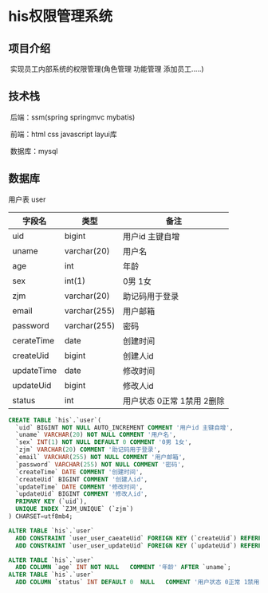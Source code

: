 # his权限管理系统

## 项目介绍

​	实现员工内部系统的权限管理(角色管理 功能管理 添加员工.....)

## 技术栈

​	后端：ssm(spring springmvc mybatis)

​	前端：html  css javascript layui库

​	数据库：mysql

## 数据库

用户表 user

| 字段名     | 类型         | 备注                       |
| ---------- | ------------ | -------------------------- |
| uid        | bigint       | 用户id 主键自增            |
| uname      | varchar(20)  | 用户名                     |
| age        | int          | 年龄                       |
| sex        | int(1)       | 0男 1女                    |
| zjm        | varchar(20)  | 助记码用于登录             |
| email      | varchar(255) | 用户邮箱                   |
| password   | varchar(255) | 密码                       |
| cerateTime | date         | 创建时间                   |
| createUid  | bigint       | 创建人id                   |
| updateTime | date         | 修改时间                   |
| updateUid  | bigint       | 修改人id                   |
| status     | int          | 用户状态 0正常 1禁用 2删除 |

```sql
CREATE TABLE `his`.`user`(  
  `uid` BIGINT NOT NULL AUTO_INCREMENT COMMENT '用户id 主键自增',
  `uname` VARCHAR(20) NOT NULL COMMENT '用户名',
  `sex` INT(1) NOT NULL DEFAULT 0 COMMENT '0男 1女',
  `zjm` VARCHAR(20) COMMENT '助记码用于登录',
  `email` VARCHAR(255) NOT NULL COMMENT '用户邮箱',
  `password` VARCHAR(255) NOT NULL COMMENT '密码',
  `createTime` DATE COMMENT '创建时间',
  `createUid` BIGINT COMMENT '创建人id',
  `updateTime` DATE COMMENT '修改时间',
  `updateUid` BIGINT COMMENT '修改人id',
  PRIMARY KEY (`uid`),
  UNIQUE INDEX `ZJM_UNIQUE` (`zjm`)
) CHARSET=utf8mb4;

ALTER TABLE `his`.`user`  
  ADD CONSTRAINT `user_user_caeateUid` FOREIGN KEY (`createUid`) REFERENCES `his`.`user`(`uid`),
  ADD CONSTRAINT `user_user_updateUid` FOREIGN KEY (`updateUid`) REFERENCES `his`.`user`(`uid`);

ALTER TABLE `his`.`user`   
  ADD COLUMN `age` INT NOT NULL   COMMENT '年龄' AFTER `uname`;
ALTER TABLE `his`.`user`   
  ADD COLUMN `status` INT DEFAULT 0  NULL   COMMENT '用户状态 0正常 1禁用 2删除' AFTER `updateUid`;


```

